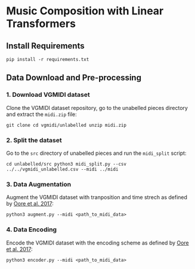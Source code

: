 # Music Composition with Linear Transformers

## Install Requirements

`pip install -r requirements.txt`

## Data Download and Pre-processing

### 1. Download VGMIDI dataset

Clone the VGMIDI dataset repository, go to the unabelled pieces directory and
extract the `midi.zip` file:

`git clone
 cd vgmidi/unlabelled
 unzip midi.zip
`

### 2. Split the dataset

Go to the `src` directory of unabelled pieces and run the `midi_split` script:

`cd unlabelled/src
 python3 midi_split.py --csv ../../vgmidi_unlabelled.csv --midi ../midi
`

### 3. Data Augmentation

Augment the VGMIDI dataset with tranposition and time strech as defined by [Oore et al. 2017]():

`python3 augment.py --midi <path_to_midi_data>`

### 4. Data Encoding

Encode the VGMIDI dataset with the encoding scheme as defined by [Oore et al. 2017]():

`python3 encoder.py --midi <path_to_midi_data>`

<!-- ## Train -->

